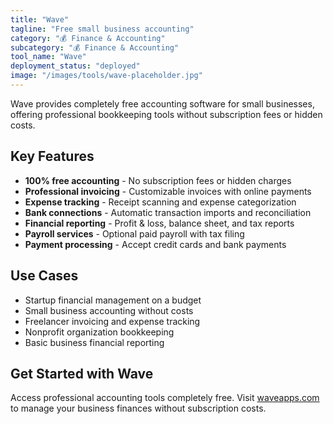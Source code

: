```yaml
---
title: "Wave"
tagline: "Free small business accounting"
category: "💰 Finance & Accounting"
subcategory: "💰 Finance & Accounting"
tool_name: "Wave"
deployment_status: "deployed"
image: "/images/tools/wave-placeholder.jpg"
---
```

Wave provides completely free accounting software for small businesses, offering professional bookkeeping tools without subscription fees or hidden costs.

## Key Features

- **100% free accounting** - No subscription fees or hidden charges
- **Professional invoicing** - Customizable invoices with online payments
- **Expense tracking** - Receipt scanning and expense categorization
- **Bank connections** - Automatic transaction imports and reconciliation
- **Financial reporting** - Profit & loss, balance sheet, and tax reports
- **Payroll services** - Optional paid payroll with tax filing
- **Payment processing** - Accept credit cards and bank payments

## Use Cases

- Startup financial management on a budget
- Small business accounting without costs
- Freelancer invoicing and expense tracking
- Nonprofit organization bookkeeping
- Basic business financial reporting

## Get Started with Wave

Access professional accounting tools completely free. Visit [waveapps.com](https://www.waveapps.com) to manage your business finances without subscription costs.